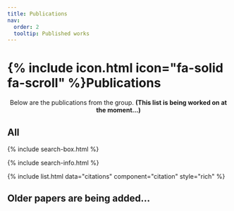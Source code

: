 ```yaml
---
title: Publications
nav:
  order: 2
  tooltip: Published works
---
```


# {% include icon.html icon="fa-solid fa-scroll" %}Publications

<center> Below are the publications from the group. <b> (This list is being worked on at the moment...)</b> </center>


## All

{% include search-box.html %}

{% include search-info.html %}

{% include list.html data="citations" component="citation" style="rich" %}

## Older papers are being added...
